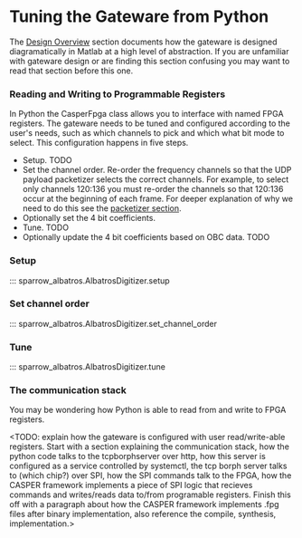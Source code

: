 # Tuning the Gateware from Python

The [Design Overview](gateware-design.md) section documents how the gateware is designed diagramatically in Matlab at a high level of abstraction. If you are unfamiliar with gateware design or are finding this section confusing you may want to read that section before this one.

### Reading and Writing to Programmable Registers

In Python the CasperFpga class allows you to interface with named FPGA registers. The gateware needs to be tuned and configured according to the user's needs, such as which channels to pick and which what bit mode to select. This configuration happens in five steps. 

- Setup. TODO
- Set the channel order. Re-order the frequency channels so that the UDP payload packetizer selects the correct channels. For example, to select only channels 120:136 you must re-order the channels so that 120:136 occur at the beginning of each frame. For deeper explanation of why we need to do this see the [packetizer section](gateware-design.md#packetiser). 
- Optionally set the 4 bit coefficients. 
- Tune. TODO
- Optionally update the 4 bit coefficients based on OBC data. TODO


### Setup 

::: sparrow_albatros.AlbatrosDigitizer.setup


### Set channel order

::: sparrow_albatros.AlbatrosDigitizer.set_channel_order

### Tune

::: sparrow_albatros.AlbatrosDigitizer.tune

### The communication stack

You may be wondering how Python is able to read from and write to FPGA registers. 

<TODO: explain how the gateware is configured with user read/write-able registers. Start with a section explaining the communication stack, how the python code talks to the tcpborphserver over http, how this server is configured as a service controlled by systemctl, the tcp borph server talks to (which chip?) over SPI, how the SPI commands talk to the FPGA, how the CASPER framework implements a piece of SPI logic that recieves commands and writes/reads data to/from programable registers. Finish this off with a paragraph about how the CASPER framework implements .fpg files after binary implementation, also reference the compile, synthesis, implementation.>





